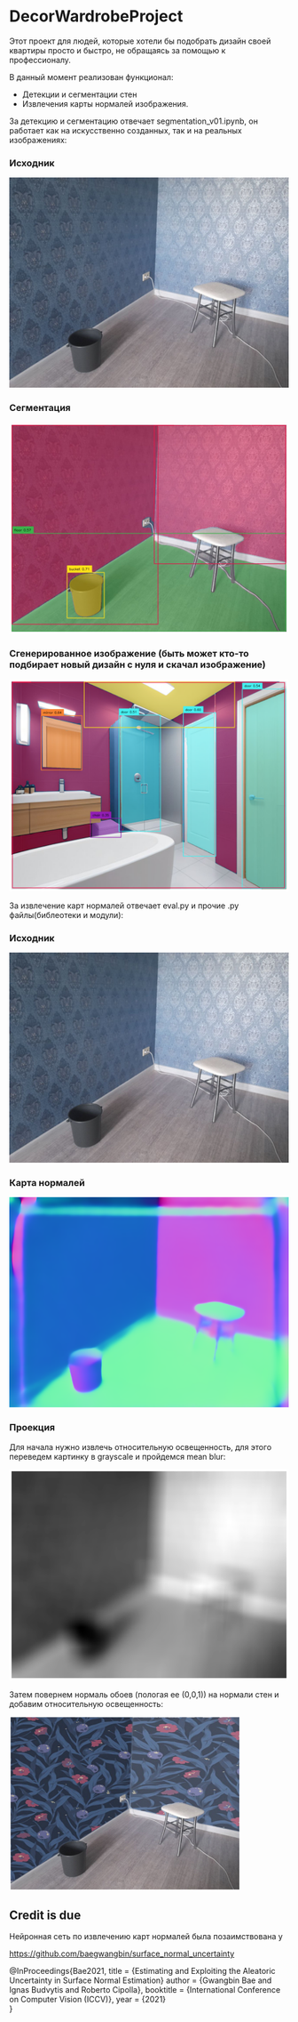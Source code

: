 # DecorWardrobeProject

Этот проект для людей, которые хотели бы подобрать дизайн своей квартиры просто и быстро,
не обращаясь за помощью к профессионалу.

В данный момент реализован функционал: 
  * Детекции и сегментации стен
  * Извлечения карты нормалей изображения.

За детекцию и сегментацию отвечает segmentation_v01.ipynb, он работает как на искусственно созданных,
так и на реальных изображениях:

### Исходник
![alt text](Assets/102_img.png)

### Сегментация
![alt text](Assets/segmented%20102.jpg)


### Сгенерированное изображение (быть может кто-то подбирает новый дизайн с нуля и скачал изображение)

![alt text](Assets/bath.png)

За извлечение карт нормалей отвечает eval.py и прочие .py файлы(библеотеки и модули):

### Исходник
![alt text](Assets/102_img.png)

### Карта нормалей

![alt text](Assets/102_pred_norm.png)


### Проекция

Для начала нужно извлечь относительную освещенность, для этого переведем картинку в grayscale и пройдемся
mean blur:

![alt text](Assets/102.blurred_grayscale.png)

Затем повернем нормаль обоев (пологая ее (0,0,1)) на нормали стен и добавим относительную освещенность:

![alt text](Assets/strange_image_2.png)


## Credit is due

Нейронная сеть по извлечению карт нормалей была позаимствована у

https://github.com/baegwangbin/surface_normal_uncertainty

@InProceedings{Bae2021,
    title   = {Estimating and Exploiting the Aleatoric Uncertainty in Surface Normal Estimation}
    author  = {Gwangbin Bae and Ignas Budvytis and Roberto Cipolla},
    booktitle = {International Conference on Computer Vision (ICCV)},
    year = {2021}                         
}

